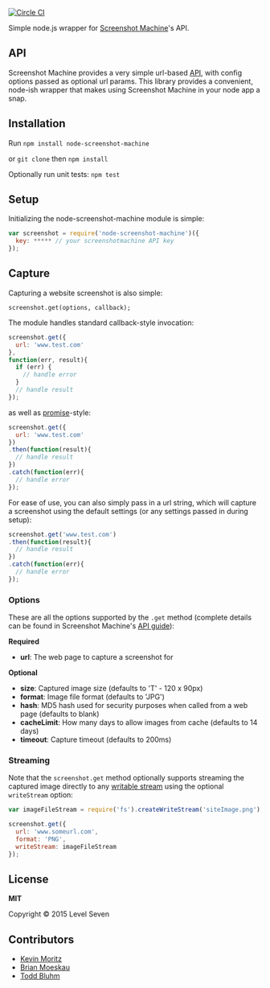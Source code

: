 
[![Circle CI](https://circleci.com/gh/L7labs/node-screenshot-machine.svg?style=svg)](https://circleci.com/gh/L7labs/node-screenshot-machine)

Simple node.js wrapper for [Screenshot Machine](http://www.screenshotmachine.com/)'s API.

## API

Screenshot Machine provides a very simple url-based [API](http://www.screenshotmachine.com/apiguide.php), with config options passed as optional url params. This library provides a convenient, node-ish wrapper that makes using Screenshot Machine in your node app a snap.

## Installation

Run `npm install node-screenshot-machine`

or `git clone` then `npm install`

Optionally run unit tests: `npm test`

## Setup

Initializing the node-screenshot-machine module is simple:

```js
var screenshot = require('node-screenshot-machine')({
  key: ***** // your screenshotmachine API key
});
```

## Capture

Capturing a website screenshot is also simple:

`screenshot.get(options, callback);`

The module handles standard callback-style invocation:

```js
screenshot.get({
  url: 'www.test.com'
},
function(err, result){
  if (err) {
    // handle error
  }
  // handle result
});
```

as well as [promise](https://github.com/petkaantonov/bluebird)-style:

```js
screenshot.get({
  url: 'www.test.com'
})
.then(function(result){
  // handle result
})
.catch(function(err){
  // handle error
});
```

For ease of use, you can also simply pass in a url string, which
will capture a screenshot using the default settings (or any settings
passed in during setup):

```js
screenshot.get('www.test.com')
.then(function(result){
  // handle result
})
.catch(function(err){
  // handle error
});
```

### Options

These are all the options supported by the `.get` method (complete details can be found in Screenshot Machine's [API guide](https://www.screenshotmachine.com/apiguide.php)):

**Required**

- **url**: The web page to capture a screenshot for

**Optional**

- **size**: Captured image size (defaults to 'T' - 120 x 90px)
- **format**: Image file format (defaults to 'JPG')
- **hash**: MD5 hash used for security purposes when called from a web page (defaults to blank)
- **cacheLimit**: How many days to allow images from cache (defaults to 14 days)
- **timeout**: Capture timeout (defaults to 200ms)

### Streaming

Note that the `screenshot.get` method optionally supports streaming the captured image directly to any [writable stream](http://nodejs.org/api/stream.html#stream_class_stream_writable) using the optional `writeStream` option:

```js
var imageFileStream = require('fs').createWriteStream('siteImage.png');

screenshot.get({
  url: 'www.someurl.com',
  format: 'PNG',
  writeStream: imageFileStream
});
```

## License

**MIT**

Copyright &copy; 2015 Level Seven

## Contributors

- [Kevin Moritz](https://github.com/ecorkevin)
- [Brian Moeskau](https://github.com/bmoeskau)
- [Todd Bluhm](https://github.com/toddbluhm)
